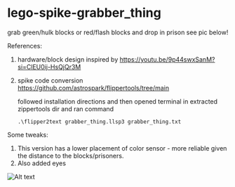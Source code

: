# lego-spike-grabber_thing
grab green/hulk blocks or red/flash blocks and drop in prison
see pic below!

References:
1. hardware/block design inspired by https://youtu.be/9p44swxSanM?si=ClEU0ij-HsQjQr3M
2. spike code conversion https://github.com/astrospark/flippertools/tree/main

   followed installation directions and then opened terminal in extracted zippertools dir and ran command
   ```
   .\flipper2text grabber_thing.llsp3 grabber_thing.txt

Some tweaks:
1. This version has a lower placement of color sensor - more reliable given the distance to the blocks/prisoners.
2. Also added eyes

![Alt text](leoskee_lego-spike-grabber_thing.JPG)
